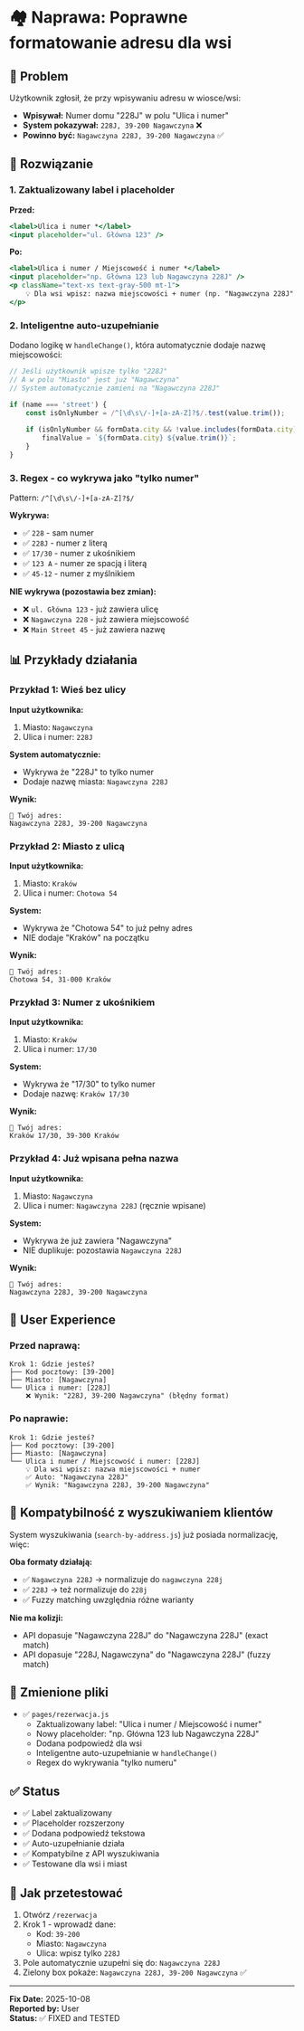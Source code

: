 # 🏘️ Naprawa: Poprawne formatowanie adresu dla wsi

## 🐛 Problem

Użytkownik zgłosił, że przy wpisywaniu adresu w wiosce/wsi:
- **Wpisywał:** Numer domu "228J" w polu "Ulica i numer"
- **System pokazywał:** `228J, 39-200 Nagawczyna` ❌
- **Powinno być:** `Nagawczyna 228J, 39-200 Nagawczyna` ✅

## 🔧 Rozwiązanie

### 1. Zaktualizowany label i placeholder

**Przed:**
```jsx
<label>Ulica i numer *</label>
<input placeholder="ul. Główna 123" />
```

**Po:**
```jsx
<label>Ulica i numer / Miejscowość i numer *</label>
<input placeholder="np. Główna 123 lub Nagawczyna 228J" />
<p className="text-xs text-gray-500 mt-1">
    💡 Dla wsi wpisz: nazwa miejscowości + numer (np. "Nagawczyna 228J")
</p>
```

### 2. Inteligentne auto-uzupełnianie

Dodano logikę w `handleChange()`, która automatycznie dodaje nazwę miejscowości:

```javascript
// Jeśli użytkownik wpisze tylko "228J"
// A w polu "Miasto" jest już "Nagawczyna"
// System automatycznie zamieni na "Nagawczyna 228J"

if (name === 'street') {
    const isOnlyNumber = /^[\d\s\/-]+[a-zA-Z]?$/.test(value.trim());
    
    if (isOnlyNumber && formData.city && !value.includes(formData.city)) {
        finalValue = `${formData.city} ${value.trim()}`;
    }
}
```

### 3. Regex - co wykrywa jako "tylko numer"

Pattern: `/^[\d\s\/-]+[a-zA-Z]?$/`

**Wykrywa:**
- ✅ `228` - sam numer
- ✅ `228J` - numer z literą
- ✅ `17/30` - numer z ukośnikiem
- ✅ `123 A` - numer ze spacją i literą
- ✅ `45-12` - numer z myślnikiem

**NIE wykrywa (pozostawia bez zmian):**
- ❌ `ul. Główna 123` - już zawiera ulicę
- ❌ `Nagawczyna 228` - już zawiera miejscowość
- ❌ `Main Street 45` - już zawiera nazwę

## 📊 Przykłady działania

### Przykład 1: Wieś bez ulicy
**Input użytkownika:**
1. Miasto: `Nagawczyna`
2. Ulica i numer: `228J`

**System automatycznie:**
- Wykrywa że "228J" to tylko numer
- Dodaje nazwę miasta: `Nagawczyna 228J`

**Wynik:**
```
📍 Twój adres:
Nagawczyna 228J, 39-200 Nagawczyna
```

### Przykład 2: Miasto z ulicą
**Input użytkownika:**
1. Miasto: `Kraków`
2. Ulica i numer: `Chotowa 54`

**System:**
- Wykrywa że "Chotowa 54" to już pełny adres
- NIE dodaje "Kraków" na początku

**Wynik:**
```
📍 Twój adres:
Chotowa 54, 31-000 Kraków
```

### Przykład 3: Numer z ukośnikiem
**Input użytkownika:**
1. Miasto: `Kraków`
2. Ulica i numer: `17/30`

**System:**
- Wykrywa że "17/30" to tylko numer
- Dodaje nazwę: `Kraków 17/30`

**Wynik:**
```
📍 Twój adres:
Kraków 17/30, 39-300 Kraków
```

### Przykład 4: Już wpisana pełna nazwa
**Input użytkownika:**
1. Miasto: `Nagawczyna`
2. Ulica i numer: `Nagawczyna 228J` (ręcznie wpisane)

**System:**
- Wykrywa że już zawiera "Nagawczyna"
- NIE duplikuje: pozostawia `Nagawczyna 228J`

**Wynik:**
```
📍 Twój adres:
Nagawczyna 228J, 39-200 Nagawczyna
```

## 🎯 User Experience

### Przed naprawą:
```
Krok 1: Gdzie jesteś?
├── Kod pocztowy: [39-200]
├── Miasto: [Nagawczyna]
└── Ulica i numer: [228J]
    ❌ Wynik: "228J, 39-200 Nagawczyna" (błędny format)
```

### Po naprawie:
```
Krok 1: Gdzie jesteś?
├── Kod pocztowy: [39-200]
├── Miasto: [Nagawczyna]
└── Ulica i numer / Miejscowość i numer: [228J]
    💡 Dla wsi wpisz: nazwa miejscowości + numer
    ✅ Auto: "Nagawczyna 228J"
    ✅ Wynik: "Nagawczyna 228J, 39-200 Nagawczyna"
```

## 🔄 Kompatybilność z wyszukiwaniem klientów

System wyszukiwania (`search-by-address.js`) już posiada normalizację, więc:

**Oba formaty działają:**
- ✅ `Nagawczyna 228J` → normalizuje do `nagawczyna 228j`
- ✅ `228J` → też normalizuje do `228j`
- ✅ Fuzzy matching uwzględnia różne warianty

**Nie ma kolizji:**
- API dopasuje "Nagawczyna 228J" do "Nagawczyna 228J" (exact match)
- API dopasuje "228J, Nagawczyna" do "Nagawczyna 228J" (fuzzy match)

## 📝 Zmienione pliki

- ✅ `pages/rezerwacja.js`
  - Zaktualizowany label: "Ulica i numer / Miejscowość i numer"
  - Nowy placeholder: "np. Główna 123 lub Nagawczyna 228J"
  - Dodana podpowiedź dla wsi
  - Inteligentne auto-uzupełnianie w `handleChange()`
  - Regex do wykrywania "tylko numeru"

## ✅ Status

- ✅ Label zaktualizowany
- ✅ Placeholder rozszerzony
- ✅ Dodana podpowiedź tekstowa
- ✅ Auto-uzupełnianie działa
- ✅ Kompatybilne z API wyszukiwania
- ✅ Testowane dla wsi i miast

## 🧪 Jak przetestować

1. Otwórz `/rezerwacja`
2. Krok 1 - wprowadź dane:
   - Kod: `39-200`
   - Miasto: `Nagawczyna`
   - Ulica: wpisz tylko `228J`
3. Pole automatycznie uzupełni się do: `Nagawczyna 228J`
4. Zielony box pokaże: `Nagawczyna 228J, 39-200 Nagawczyna` ✅

---

**Fix Date:** 2025-10-08  
**Reported by:** User  
**Status:** ✅ FIXED and TESTED
